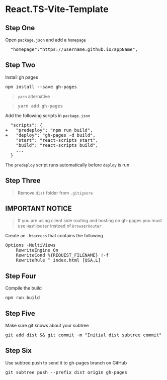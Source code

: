 # React.TS-Vite-Template

## Step One

Open `package.json` and add a `homepage`

<pre>
  "homepage":"https://username.github.io/appName",
</pre>

## Step Two

Install gh pages

<pre>npm install --save gh-pages</pre>

> `yarn` alternative

> <pre>yarn add gh-pages</pre>

Add the following scripts in `package.json`

<pre>
  "scripts": {
+   "predeploy": "npm run build",
+   "deploy": "gh-pages -d build",
    "start": "react-scripts start",
    "build": "react-scripts build",
    ...
  }
</pre>

The `predeploy` script runs automatically before `deploy` is run

## Step Three

> Remove `dist` folder from `.gitignore`

## IMPORTANT NOTICE

> If you are using client side routing and hosting on gh-pages you must use `HashRouter` instead of `BrowserRouter`

Create an `.htaccess` that contains the following

<pre>
Options -MultiViews
    RewriteEngine On
    RewriteCond %{REQUEST_FILENAME} !-f
    RewriteRule ^ index.html [QSA,L]
</pre>

## Step Four

Compile the build

<pre>npm run build</pre>

## Step Five

Make sure git knows about your subtree

<pre>git add dist && git commit -m "Initial dist subtree commit"</pre>

## Step Six

Use subtree push to send it to gh-pages branch on GitHub

<pre>git subtree push --prefix dist origin gh-pages</pre>

